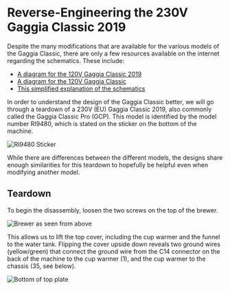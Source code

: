 # Reverse-Engineering the 230V Gaggia Classic 2019

Despite the many modifications that are available for the various models of the Gaggia Classic, there are only a few resources available on the internet regarding the schematics. These include:

* [A diagram for the 120V Gaggia Classic 2019](https://wiki.wholelattelove.com/Gaggia_Classic_Pro/diagrams_and_manuals)
* [A diagram for the 120V Gaggia Classic](https://wiki.wholelattelove.com/Gaggia_Classic/diagrams_and_manuals)
* [This simplified explanation of the schematics](https://comoricoffee.com/en/gaggia-classic-pro-circuit-diagram-en/)

In order to understand the design of the Gaggia Classic better, we will go through a teardown of a 230V (EU) Gaggia Classic 2019, also commonly called the Gaggia Classic Pro (GCP). This model is identified by the model number RI9480, which is stated on the sticker on the bottom of the machine.

![RI9480 Sticker](assets/images/ri9480-teardown-01.jpg)

While there are differences between the different models, the designs share enough similarities for this teardown to hopefully be helpful even when modifying another model.

## Teardown

To begin the disassembly, loosen the two screws on the top of the brewer.

![Brewer as seen from above](assets/images/ri9480-teardown-02.jpg )

This allows us to lift the top cover, including the cup warmer and the funnel to the water tank. Flipping the cover upside down reveals two ground wires (yellow/green) that connect the ground wire from the C14 connector on the back of the machine to the cup warmer (1), and the cup warmer to the chassis (35, see below).

![Bottom of top plate](assets/images/ri9480-teardown-03.jpg)